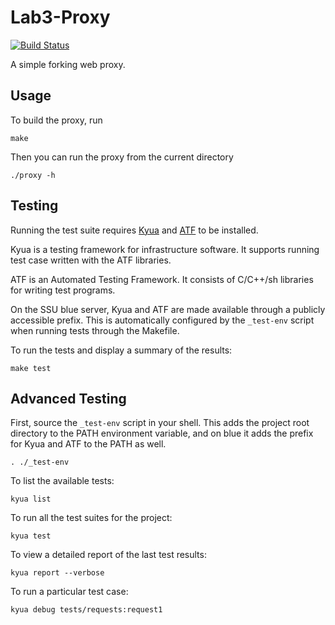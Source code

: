 # Lab3-Proxy
[![Build Status](https://travis-ci.org/Group5-CS365/Lab3-Proxy.svg?branch=master)](https://travis-ci.org/Group5-CS365/Lab3-Proxy)

A simple forking web proxy.


Usage
-----

To build the proxy, run
```
make
```

Then you can run the proxy from the current directory
```
./proxy -h
```


Testing
-------

Running the test suite requires [Kyua][] and [ATF][] to be installed.

[Kyua]: https://github.com/jmmv/kyua
[ATF]: https://github.com/jmmv/atf

Kyua is a testing framework for infrastructure software. It supports running
test case written with the ATF libraries.

ATF is an Automated Testing Framework. It consists of C/C++/sh libraries for
writing test programs.

On the SSU blue server, Kyua and ATF are made available through a publicly
accessible prefix. This is automatically configured by the `_test-env` script
when running tests through the Makefile.

To run the tests and display a summary of the results:
```
make test
```


Advanced Testing
----------------

First, source the `_test-env` script in your shell. This adds the project root
directory to the PATH environment variable, and on blue it adds the prefix for
Kyua and ATF to the PATH as well.
```
. ./_test-env
```

To list the available tests:
```
kyua list
```

To run all the test suites for the project:
```
kyua test
```

To view a detailed report of the last test results:
```
kyua report --verbose
```

To run a particular test case:
```
kyua debug tests/requests:request1
```
